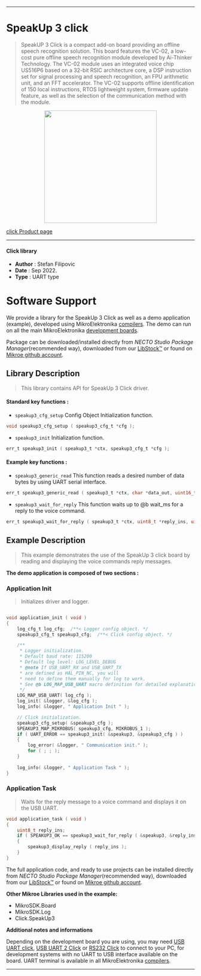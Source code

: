 
---
# SpeakUp 3 click

> SpeakUP 3 Click is a compact add-on board providing an offline speech recognition solution. This board features the VC-02, a low-cost pure offline speech recognition module developed by Ai-Thinker Technology. The VC-02 module uses an integrated voice chip US516P6 based on a 32-bit RSIC architecture core, a DSP instruction set for signal processing and speech recognition, an FPU arithmetic unit, and an FFT accelerator. The VC-02 supports offline identification of 150 local instructions, RTOS lightweight system, firmware update feature, as well as the selection of the communication method with the module.

<p align="center">
  <img src="https://download.mikroe.com/images/click_for_ide/speakup3_click.png" height=300px>
</p>

[click Product page](https://www.mikroe.com/speakup-3-click)

---


#### Click library

- **Author**        : Stefan Filipovic
- **Date**          : Sep 2022.
- **Type**          : UART type


# Software Support

We provide a library for the SpeakUp 3 Click
as well as a demo application (example), developed using MikroElektronika
[compilers](https://www.mikroe.com/necto-studio).
The demo can run on all the main MikroElektronika [development boards](https://www.mikroe.com/development-boards).

Package can be downloaded/installed directly from *NECTO Studio Package Manager*(recommended way), downloaded from our [LibStock&trade;](https://libstock.mikroe.com) or found on [Mikroe github account](https://github.com/MikroElektronika/mikrosdk_click_v2/tree/master/clicks).

## Library Description

> This library contains API for SpeakUp 3 Click driver.

#### Standard key functions :

- `speakup3_cfg_setup` Config Object Initialization function.
```c
void speakup3_cfg_setup ( speakup3_cfg_t *cfg );
```

- `speakup3_init` Initialization function.
```c
err_t speakup3_init ( speakup3_t *ctx, speakup3_cfg_t *cfg );
```

#### Example key functions :

- `speakup3_generic_read` This function reads a desired number of data bytes by using UART serial interface.
```c
err_t speakup3_generic_read ( speakup3_t *ctx, char *data_out, uint16_t len );
```

- `speakup3_wait_for_reply` This function waits up to @b wait_ms for a reply to the voice command.
```c
err_t speakup3_wait_for_reply ( speakup3_t *ctx, uint8_t *reply_ins, uint32_t wait_ms );
```

## Example Description

> This example demonstrates the use of the SpeakUp 3 click board by reading and displaying the voice commands reply messages.

**The demo application is composed of two sections :**

### Application Init

> Initializes driver and logger.

```c

void application_init ( void )
{
    log_cfg_t log_cfg;  /**< Logger config object. */
    speakup3_cfg_t speakup3_cfg;  /**< Click config object. */

    /** 
     * Logger initialization.
     * Default baud rate: 115200
     * Default log level: LOG_LEVEL_DEBUG
     * @note If USB_UART_RX and USB_UART_TX 
     * are defined as HAL_PIN_NC, you will 
     * need to define them manually for log to work. 
     * See @b LOG_MAP_USB_UART macro definition for detailed explanation.
     */
    LOG_MAP_USB_UART( log_cfg );
    log_init( &logger, &log_cfg );
    log_info( &logger, " Application Init " );

    // Click initialization.
    speakup3_cfg_setup( &speakup3_cfg );
    SPEAKUP3_MAP_MIKROBUS( speakup3_cfg, MIKROBUS_1 );
    if ( UART_ERROR == speakup3_init( &speakup3, &speakup3_cfg ) ) 
    {
        log_error( &logger, " Communication init." );
        for ( ; ; );
    }
    
    log_info( &logger, " Application Task " );
}

```

### Application Task

> Waits for the reply message to a voice command and displays it on the USB UART.

```c
void application_task ( void )
{
    uint8_t reply_ins;
    if ( SPEAKUP3_OK == speakup3_wait_for_reply ( &speakup3, &reply_ins, 1000 ) )
    {
        speakup3_display_reply ( reply_ins );
    }
}
```

The full application code, and ready to use projects can be installed directly from *NECTO Studio Package Manager*(recommended way), downloaded from our [LibStock&trade;](https://libstock.mikroe.com) or found on [Mikroe github account](https://github.com/MikroElektronika/mikrosdk_click_v2/tree/master/clicks).

**Other Mikroe Libraries used in the example:**

- MikroSDK.Board
- MikroSDK.Log
- Click.SpeakUp3

**Additional notes and informations**

Depending on the development board you are using, you may need
[USB UART click](https://www.mikroe.com/usb-uart-click),
[USB UART 2 Click](https://www.mikroe.com/usb-uart-2-click) or
[RS232 Click](https://www.mikroe.com/rs232-click) to connect to your PC, for
development systems with no UART to USB interface available on the board. UART
terminal is available in all MikroElektronika
[compilers](https://shop.mikroe.com/compilers).

---
